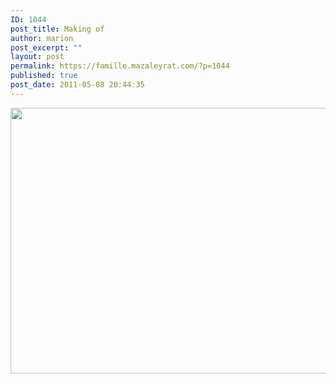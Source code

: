 ```yaml
---
ID: 1044
post_title: Making of
author: marion
post_excerpt: ""
layout: post
permalink: https://famille.mazaleyrat.com/?p=1044
published: true
post_date: 2011-05-08 20:44:35
---
```

<a href="http://famille.mazaleyrat.com/wp-content/uploads/2011/05/9-mois.jpg"><img src="http://famille.mazaleyrat.com/wp-content/uploads/2011/05/9-mois-1024x680.jpg" alt="" title="9 mois" width="640" height="425" class="aligncenter size-large wp-image-1045" /></a>
